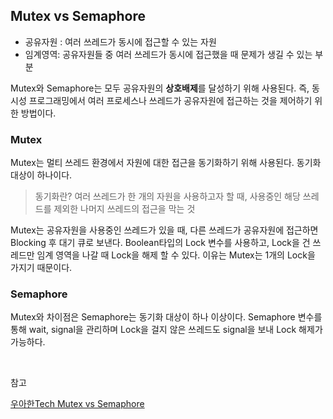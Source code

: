 ## Mutex vs Semaphore

- 공유자원 : 여러 쓰레드가 동시에 접근할 수 있는 자원
- 임계영역: 공유자원들 중 여러 쓰레드가 동시에 접근했을 때 문제가 생길 수 있는 부분

Mutex와 Semaphore는 모두 공유자원의 **상호배제**를 달성하기 위해 사용된다. 즉, 동시성 프로그래밍에서 여러 프로세스나 쓰레드가 공유자원에 접근하는 것을 제어하기 위한 방법이다.

### Mutex

Mutex는 멀티 쓰레드 환경에서 자원에 대한 접근을 동기화하기 위해 사용된다. 동기화 대상이 하나이다.

> 동기화란? 여러 쓰레드가 한 개의 자원을 사용하고자 할 때, 사용중인 해당 쓰레드를 제외한 나머지 쓰레드의 접근을 막는 것

Mutex는 공유자원을 사용중인 쓰레드가 있을 때, 다른 쓰레드가 공유자원에 접근하면 Blocking 후 대기 큐로 보낸다. Boolean타입의 Lock 변수를 사용하고, Lock을 건 쓰레드만 임계 영역을 나갈 때 Lock을 해제 할 수 있다. 이유는 Mutex는 1개의 Lock을 가지기 때문이다.

### Semaphore

Mutex와 차이점은 Semaphore는 동기화 대상이 하나 이상이다. Semaphore 변수를 통해 wait, signal을 관리하며 Lock을 걸지 않은 쓰레드도 signal을 보내 Lock 해제가 가능하다.

<br>

참고

[우아한Tech Mutex vs Semaphore](https://www.youtube.com/watch?v=oazGbhBCOfU)
